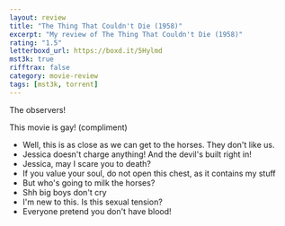 ```yaml
---
layout: review
title: "The Thing That Couldn't Die (1958)"
excerpt: "My review of The Thing That Couldn't Die (1958)"
rating: "1.5"
letterboxd_url: https://boxd.it/5Hylmd
mst3k: true
rifftrax: false
category: movie-review
tags: [mst3k, torrent]
---
```


The observers!

This movie is gay! (compliment)

- Well, this is as close as we can get to the horses. They don't like us.
- Jessica doesn't charge anything! And the devil's built right in!
- Jessica, may I scare you to death?
- If you value your soul, do not open this chest, as it contains my stuff
- But who's going to milk the horses?
- Shh big boys don't cry
- I'm new to this. Is this sexual tension?
- Everyone pretend you don't have blood!
